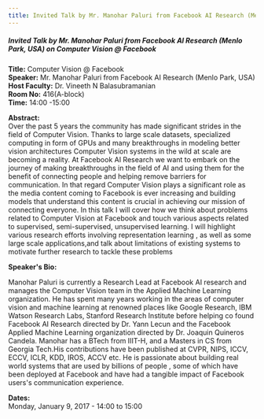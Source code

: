 ```yaml
---
title: Invited Talk by Mr. Manohar Paluri from Facebook AI Research (Menlo Park, USA) on Computer Vision @ Facebook
---
```


##### **Invited Talk by Mr. Manohar Paluri from Facebook AI Research (Menlo Park, USA) on Computer Vision @ Facebook**
**Title:**  Computer Vision @ Facebook  
**Speaker:** Mr. Manohar Paluri from Facebook AI Research (Menlo Park, USA)  
**Host Faculty:** Dr. Vineeth N Balasubramanian  
**Room No:** 416(A-block)  
**Time:** 14:00 -15:00  
 
**Abstract:**  
Over the past 5 years the community has made significant strides in the field of Computer Vision. Thanks to large scale datasets, specialized computing in form of GPUs and many breakthroughs in modeling better ​ vision​  architectures Computer Vision systems in the wild at scale are becoming a reality. At Facebook AI Research we want to embark on the journey of making breakthroughs in the field of AI and using them for the benefit of connecting people and helping remove barriers for communication. In that regard Computer Vision plays a significant role as the media content coming to Facebook is ever increasing and building models that understand this content is crucial in achieving our mission of connecting everyone. In this talk I will ​c​over how we think about problems related to Computer Vision at Facebook and touch various aspects related to supervised, semi-supervised, unsupervised learning. I will ​highlight  various research efforts involving representation learning ​, as well as some large scale applications​,​and talk about limitations of  ​existing  systems  ​t​o motivate  ​further research to tackle these problems

**Speaker's Bio:**

Manohar Paluri is currently a Research Lead at Facebook AI research and manages the Computer Vision team in the Applied Machine Learning organization. He ​has spent many years working in the areas of computer vision and machine learning at renowned places like Google Research, IBM Watson Research Labs, Stanford Research Institute before helping co found Facebook AI Research directed by Dr. Yann Lecun and ​the Facebook  Applied Machine Learning organization directed by Dr. Joaquin Quineros Candela. Manohar ​has a BTech from IIIT-H, and a Masters in CS from Georgia Tech.​His contributions have been published at CVPR, NIPS, ICCV, ECCV, ICLR, KDD, IROS, ACCV etc. He is passionate about building real world systems that are used by billions of people ​, some of which have been deployed at Facebook and have had a tangible impact of Facebook users's communication experience. 

**Dates:**  
Monday, January 9, 2017 - 14:00 to 15:00